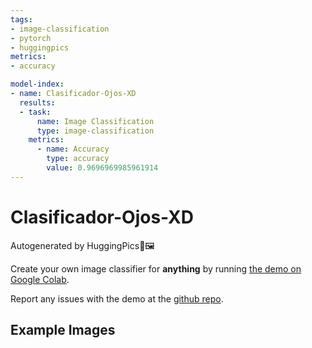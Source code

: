 ```yaml
---
tags:
- image-classification
- pytorch
- huggingpics
metrics:
- accuracy

model-index:
- name: Clasificador-Ojos-XD
  results:
  - task:
      name: Image Classification
      type: image-classification
    metrics:
      - name: Accuracy
        type: accuracy
        value: 0.9696969985961914
---
```


# Clasificador-Ojos-XD


Autogenerated by HuggingPics🤗🖼️

Create your own image classifier for **anything** by running [the demo on Google Colab](https://colab.research.google.com/github/nateraw/huggingpics/blob/main/HuggingPics.ipynb).

Report any issues with the demo at the [github repo](https://github.com/nateraw/huggingpics).


## Example Images